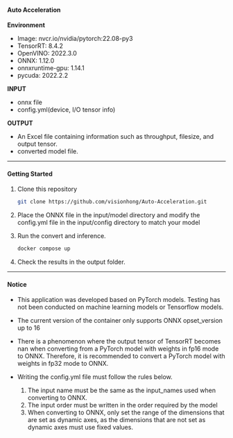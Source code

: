 #### Auto Acceleration

**Environment**

* Image: nvcr.io/nvidia/pytorch:22.08-py3
* TensorRT: 8.4.2
* OpenVINO: 2022.3.0
* ONNX: 1.12.0
* onnxruntime-gpu: 1.14.1
* pycuda: 2022.2.2

**INPUT**

* onnx file
* config.yml(device, I/O tensor info)

**OUTPUT**

* An Excel file containing information such as throughput, filesize, and output tensor.
* converted model file.

---

#### Getting Started

1. Clone this repository

   ```bash
   git clone https://github.com/visionhong/Auto-Acceleration.git
   ```
2. Place the ONNX file in the input/model directory and modify the config.yml file in the input/config directory to match your model
3. Run the convert and inference.

   ```bash
   docker compose up
   ```
4. Check the results in the output folder.

---

#### Notice

* This application was developed based on PyTorch models. Testing has not been conducted on machine learning models or Tensorflow models.
* The current version of the container only supports ONNX opset_version up to 16
* There is a phenomenon where the output tensor of TensorRT becomes nan when converting from a PyTorch model with weights in fp16 mode to ONNX. Therefore, it is recommended to convert a PyTorch model with weights in fp32 mode to ONNX.
* Writing the config.yml file must follow the rules below.

  1. The input name must be the same as the input_names used when converting to ONNX.
  2. The input order must be written in the order required by the model
  3. When converting to ONNX, only set the range of the dimensions that are set as dynamic axes, as the dimensions that are not set as dynamic axes must use fixed values.
